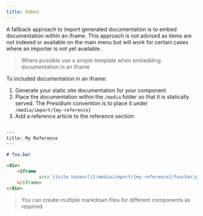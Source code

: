 ```yaml
---
title: Embed
---
```


A fallback approach to import generated documentation is to embed documentation within an iframe.
This approach is not advised as items are not indexed or available on the main menu but 
will work for certain cases where an importer is not yet available.

> Where possible use a simple template when embedding documentation in an iframe

To included documentation in an iframe:
1. Generate your static site documentation for your component
1. Place the documentation within the `/media` folder so that it is statically served. 
The Presidium convention is to place it under `/media/import/{my-reference}`
1. Add a reference article to the reference section:

```markdown

---
title: My Reference
---

# foo.bar

<div>
    <iframe
            src='{{site.baseurl}}/media/import/{my-reference}/foo/bar/package-summary.html'
    </iframe>
</div>
```

>You can create multiple markdown files for different components as required.
